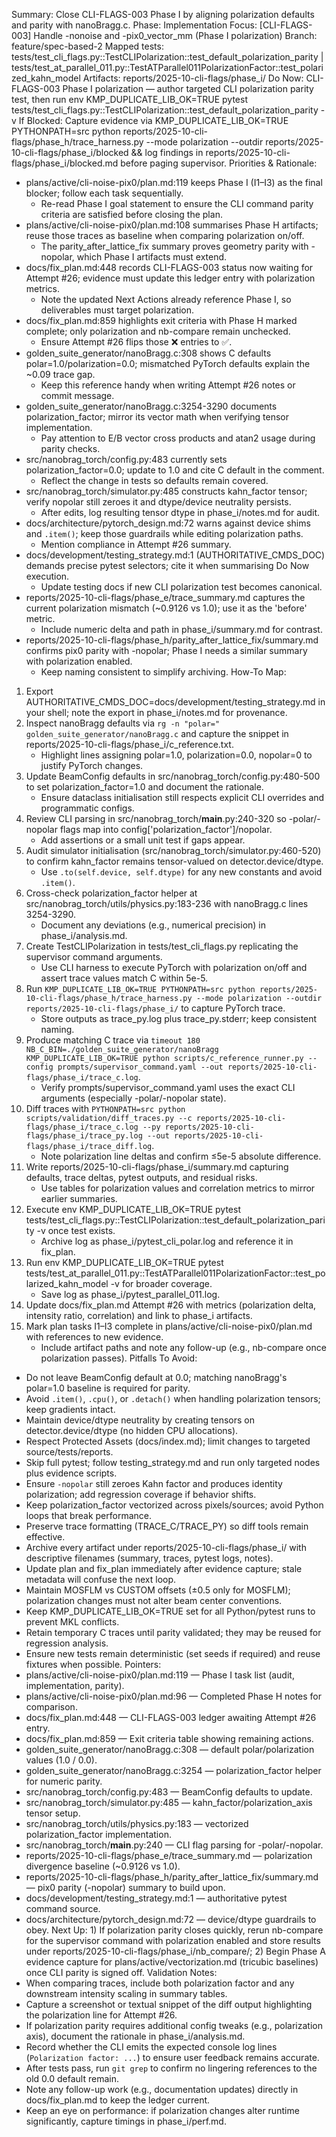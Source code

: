 Summary: Close CLI-FLAGS-003 Phase I by aligning polarization defaults and parity with nanoBragg.c.
Phase: Implementation
Focus: [CLI-FLAGS-003] Handle -nonoise and -pix0_vector_mm (Phase I polarization)
Branch: feature/spec-based-2
Mapped tests: tests/test_cli_flags.py::TestCLIPolarization::test_default_polarization_parity | tests/test_at_parallel_011.py::TestATParallel011PolarizationFactor::test_polarized_kahn_model
Artifacts: reports/2025-10-cli-flags/phase_i/
Do Now: CLI-FLAGS-003 Phase I polarization — author targeted CLI polarization parity test, then run env KMP_DUPLICATE_LIB_OK=TRUE pytest tests/test_cli_flags.py::TestCLIPolarization::test_default_polarization_parity -v
If Blocked: Capture evidence via KMP_DUPLICATE_LIB_OK=TRUE PYTHONPATH=src python reports/2025-10-cli-flags/phase_h/trace_harness.py --mode polarization --outdir reports/2025-10-cli-flags/phase_i/blocked && log findings in reports/2025-10-cli-flags/phase_i/blocked.md before paging supervisor.
Priorities & Rationale:
- plans/active/cli-noise-pix0/plan.md:119 keeps Phase I (I1–I3) as the final blocker; follow each task sequentially.
  - Re-read Phase I goal statement to ensure the CLI command parity criteria are satisfied before closing the plan.
- plans/active/cli-noise-pix0/plan.md:108 summarises Phase H artifacts; reuse those traces as baseline when comparing polarization on/off.
  - The parity_after_lattice_fix summary proves geometry parity with -nopolar, which Phase I artifacts must extend.
- docs/fix_plan.md:448 records CLI-FLAGS-003 status now waiting for Attempt #26; evidence must update this ledger entry with polarization metrics.
  - Note the updated Next Actions already reference Phase I, so deliverables must target polarization.
- docs/fix_plan.md:859 highlights exit criteria with Phase H marked complete; only polarization and nb-compare remain unchecked.
  - Ensure Attempt #26 flips those ❌ entries to ✅.
- golden_suite_generator/nanoBragg.c:308 shows C defaults polar=1.0/polarization=0.0; mismatched PyTorch defaults explain the ~0.09 trace gap.
  - Keep this reference handy when writing Attempt #26 notes or commit message.
- golden_suite_generator/nanoBragg.c:3254-3290 documents polarization_factor; mirror its vector math when verifying tensor implementation.
  - Pay attention to E/B vector cross products and atan2 usage during parity checks.
- src/nanobrag_torch/config.py:483 currently sets polarization_factor=0.0; update to 1.0 and cite C default in the comment.
  - Reflect the change in tests so defaults remain covered.
- src/nanobrag_torch/simulator.py:485 constructs kahn_factor tensor; verify nopolar still zeroes it and dtype/device neutrality persists.
  - After edits, log resulting tensor dtype in phase_i/notes.md for audit.
- docs/architecture/pytorch_design.md:72 warns against device shims and `.item()`; keep those guardrails while editing polarization paths.
  - Mention compliance in Attempt #26 summary.
- docs/development/testing_strategy.md:1 (AUTHORITATIVE_CMDS_DOC) demands precise pytest selectors; cite it when summarising Do Now execution.
  - Update testing docs if new CLI polarization test becomes canonical.
- reports/2025-10-cli-flags/phase_e/trace_summary.md captures the current polarization mismatch (~0.9126 vs 1.0); use it as the 'before' metric.
  - Include numeric delta and path in phase_i/summary.md for contrast.
- reports/2025-10-cli-flags/phase_h/parity_after_lattice_fix/summary.md confirms pix0 parity with -nopolar; Phase I needs a similar summary with polarization enabled.
  - Keep naming consistent to simplify archiving.
How-To Map:
1. Export AUTHORITATIVE_CMDS_DOC=docs/development/testing_strategy.md in your shell; note the export in phase_i/notes.md for provenance.
2. Inspect nanoBragg defaults via `rg -n "polar=" golden_suite_generator/nanoBragg.c` and capture the snippet in reports/2025-10-cli-flags/phase_i/c_reference.txt.
   - Highlight lines assigning polar=1.0, polarization=0.0, nopolar=0 to justify PyTorch changes.
3. Update BeamConfig defaults in src/nanobrag_torch/config.py:480-500 to set polarization_factor=1.0 and document the rationale.
   - Ensure dataclass initialisation still respects explicit CLI overrides and programmatic configs.
4. Review CLI parsing in src/nanobrag_torch/__main__.py:240-320 so -polar/-nopolar flags map into config['polarization_factor']/nopolar.
   - Add assertions or a small unit test if gaps appear.
5. Audit simulator initialisation (src/nanobrag_torch/simulator.py:460-520) to confirm kahn_factor remains tensor-valued on detector.device/dtype.
   - Use `.to(self.device, self.dtype)` for any new constants and avoid `.item()`.
6. Cross-check polarization_factor helper at src/nanobrag_torch/utils/physics.py:183-236 with nanoBragg.c lines 3254-3290.
   - Document any deviations (e.g., numerical precision) in phase_i/analysis.md.
7. Create TestCLIPolarization in tests/test_cli_flags.py replicating the supervisor command arguments.
   - Use CLI harness to execute PyTorch with polarization on/off and assert trace values match C within 5e-5.
8. Run `KMP_DUPLICATE_LIB_OK=TRUE PYTHONPATH=src python reports/2025-10-cli-flags/phase_h/trace_harness.py --mode polarization --outdir reports/2025-10-cli-flags/phase_i/` to capture PyTorch trace.
   - Store outputs as trace_py.log plus trace_py.stderr; keep consistent naming.
9. Produce matching C trace via `timeout 180 NB_C_BIN=./golden_suite_generator/nanoBragg KMP_DUPLICATE_LIB_OK=TRUE python scripts/c_reference_runner.py --config prompts/supervisor_command.yaml --out reports/2025-10-cli-flags/phase_i/trace_c.log`.
   - Verify prompts/supervisor_command.yaml uses the exact CLI arguments (especially -polar/-nopolar state).
10. Diff traces with `PYTHONPATH=src python scripts/validation/diff_traces.py --c reports/2025-10-cli-flags/phase_i/trace_c.log --py reports/2025-10-cli-flags/phase_i/trace_py.log --out reports/2025-10-cli-flags/phase_i/trace_diff.log`.
    - Note polarization line deltas and confirm ≤5e-5 absolute difference.
11. Write reports/2025-10-cli-flags/phase_i/summary.md capturing defaults, trace deltas, pytest outputs, and residual risks.
    - Use tables for polarization values and correlation metrics to mirror earlier summaries.
12. Execute env KMP_DUPLICATE_LIB_OK=TRUE pytest tests/test_cli_flags.py::TestCLIPolarization::test_default_polarization_parity -v once test exists.
    - Archive log as phase_i/pytest_cli_polar.log and reference it in fix_plan.
13. Run env KMP_DUPLICATE_LIB_OK=TRUE pytest tests/test_at_parallel_011.py::TestATParallel011PolarizationFactor::test_polarized_kahn_model -v for broader coverage.
    - Save log as phase_i/pytest_parallel_011.log.
14. Update docs/fix_plan.md Attempt #26 with metrics (polarization delta, intensity ratio, correlation) and link to phase_i artifacts.
15. Mark plan tasks I1–I3 complete in plans/active/cli-noise-pix0/plan.md with references to new evidence.
    - Include artifact paths and note any follow-up (e.g., nb-compare once polarization passes).
Pitfalls To Avoid:
- Do not leave BeamConfig default at 0.0; matching nanoBragg's polar=1.0 baseline is required for parity.
- Avoid `.item()`, `.cpu()`, or `.detach()` when handling polarization tensors; keep gradients intact.
- Maintain device/dtype neutrality by creating tensors on detector.device/dtype (no hidden CPU allocations).
- Respect Protected Assets (docs/index.md); limit changes to targeted source/tests/reports.
- Skip full pytest; follow testing_strategy.md and run only targeted nodes plus evidence scripts.
- Ensure `-nopolar` still zeroes Kahn factor and produces identity polarization; add regression coverage if behavior shifts.
- Keep polarization_factor vectorized across pixels/sources; avoid Python loops that break performance.
- Preserve trace formatting (TRACE_C/TRACE_PY) so diff tools remain effective.
- Archive every artifact under reports/2025-10-cli-flags/phase_i/ with descriptive filenames (summary, traces, pytest logs, notes).
- Update plan and fix_plan immediately after evidence capture; stale metadata will confuse the next loop.
- Maintain MOSFLM vs CUSTOM offsets (±0.5 only for MOSFLM); polarization changes must not alter beam center conventions.
- Keep KMP_DUPLICATE_LIB_OK=TRUE set for all Python/pytest runs to prevent MKL conflicts.
- Retain temporary C traces until parity validated; they may be reused for regression analysis.
- Ensure new tests remain deterministic (set seeds if required) and reuse fixtures when possible.
Pointers:
- plans/active/cli-noise-pix0/plan.md:119 — Phase I task list (audit, implementation, parity).
- plans/active/cli-noise-pix0/plan.md:96 — Completed Phase H notes for comparison.
- docs/fix_plan.md:448 — CLI-FLAGS-003 ledger awaiting Attempt #26 entry.
- docs/fix_plan.md:859 — Exit criteria table showing remaining actions.
- golden_suite_generator/nanoBragg.c:308 — default polar/polarization values (1.0 / 0.0).
- golden_suite_generator/nanoBragg.c:3254 — polarization_factor helper for numeric parity.
- src/nanobrag_torch/config.py:483 — BeamConfig defaults to update.
- src/nanobrag_torch/simulator.py:485 — kahn_factor/polarization_axis tensor setup.
- src/nanobrag_torch/utils/physics.py:183 — vectorized polarization_factor implementation.
- src/nanobrag_torch/__main__.py:240 — CLI flag parsing for -polar/-nopolar.
- reports/2025-10-cli-flags/phase_e/trace_summary.md — polarization divergence baseline (~0.9126 vs 1.0).
- reports/2025-10-cli-flags/phase_h/parity_after_lattice_fix/summary.md — pix0 parity (-nopolar) summary to build upon.
- docs/development/testing_strategy.md:1 — authoritative pytest command source.
- docs/architecture/pytorch_design.md:72 — device/dtype guardrails to obey.
Next Up: 1) If polarization parity closes quickly, rerun nb-compare for the supervisor command with polarization enabled and store results under reports/2025-10-cli-flags/phase_i/nb_compare/; 2) Begin Phase A evidence capture for plans/active/vectorization.md (tricubic baselines) once CLI parity is signed off.
Validation Notes:
- When comparing traces, include both polarization factor and any downstream intensity scaling in summary tables.
- Capture a screenshot or textual snippet of the diff output highlighting the polarization line for Attempt #26.
- If polarization parity requires additional config tweaks (e.g., polarization axis), document the rationale in phase_i/analysis.md.
- Record whether the CLI emits the expected console log lines (`Polarization factor: ...`) to ensure user feedback remains accurate.
- After tests pass, run `git grep` to confirm no lingering references to the old 0.0 default remain.
- Note any follow-up work (e.g., documentation updates) directly in docs/fix_plan.md to keep the ledger current.
- Keep an eye on performance: if polarization changes alter runtime significantly, capture timings in phase_i/perf.md.
